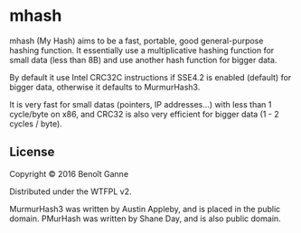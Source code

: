 # mhash

mhash (My Hash) aims to be a fast, portable, good general-purpose hashing function.
It essentially use a multiplicative hashing function for small data (less than 8B) and use another hash function for bigger data.

By default it use Intel CRC32C instructions if SSE4.2 is enabled (default) for bigger data, otherwise it defaults to MurmurHash3.

It is very fast for small datas (pointers, IP addresses...) with less than 1 cycle/byte on x86, and CRC32 is also very efficient for bigger data (1 - 2 cycles / byte).

## License

Copyright © 2016 Benoît Ganne

Distributed under the WTFPL v2.

MurmurHash3 was written by Austin Appleby, and is placed in the public
domain.
PMurHash was written by Shane Day, and is also public domain.
